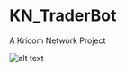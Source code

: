 # KN_TraderBot
A Kricom Network Project

![alt text](https://github.com/Eveneo/KN_CryptoBot/blob/main/KN_TraderBot_AI_Preview_beta_v0.0.2.png)
